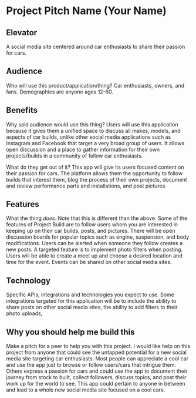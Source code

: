 # Project Pitch Name (Your Name)

## Elevator

A social media site centered around car enthusiasts to share their passion for cars.


## Audience

Who will use this product/application/thing?
    Car enthusiasts, owners, and fans. Demographics are anyone ages 12-60.

## Benefits

Why said audience would use this thing? Users will use this application because it gives them a unified space to discuss all makes, models, and aspects of car builds, unlike other social media applications such as Instagram and Facebook that target a very broad group of users. It allows open discussion and a place to gather information for their own projects/builds in a community of fellow car enthusiasts.


What do they get out of it? This app will give its users focused content on their passion for cars. The platform allows them the opportunity to follow builds that interest them, blog the process of their own projects, document and review performance parts and installations, and post pictures.

## Features

What the thing _does_. Note that this is different than the above.
Some of the features of Project Build are to follow users whom you are interested in keeping up on their car builds, posts, and pictures. There will be open discussion boards for popular topics such as engine, suspension, and body modifications. Users can be alerted when someone they follow creates a new posts. A targeted feature is to implement photo filters when posting. Users will be able to create a meet up and choose a desired location and time for the event. Events can be shared on other social media sites.

## Technology

Specific APIs, integrations and technologies you expect to use.
Some integrations targeted for this application will be to include the ability to share posts on other social media sites, the ability to add filters to their photo uploads,

## Why you should help me build this

Make a pitch for a peer to help you with this project.
I would like help on this project from anyone  that could see the untapped potential for a new social media site targeting car enthusiasts. Most people can appreciate a cool car and use the app just to browse or follow users/cars that intrigue them. Others express a passion for cars and could use the app to document their journey from stock to built, collect followers, discuss topics, and post their work up for the world to see. This app could pertain to anyone in between and lead to a whole new social media site focused on a cool cars.

